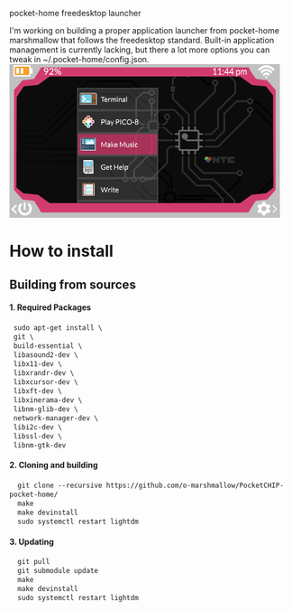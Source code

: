 pocket-home freedesktop launcher

I'm working on building a proper application launcher from pocket-home marshmallow that
follows the freedesktop standard.  Built-in application management is currently
lacking, but there a lot more options you can tweak in ~/.pocket-home/config.json.
![Menu example](home.gif?raw=true "Home Menu")
# How to install

## Building from sources

#### 1. Required Packages

     sudo apt-get install \
     git \
     build-essential \
     libasound2-dev \
     libx11-dev \
     libxrandr-dev \
     libxcursor-dev \
     libxft-dev \
     libxinerama-dev \
     libnm-glib-dev \
     network-manager-dev \
     libi2c-dev \
     libssl-dev \
     libnm-gtk-dev


####  2. Cloning and building
      
      git clone --recursive https://github.com/o-marshmallow/PocketCHIP-pocket-home/
      make
      make devinstall
      sudo systemctl restart lightdm


#### 3. Updating

      git pull
      git submodule update
      make
      make devinstall
      sudo systemctl restart lightdm
